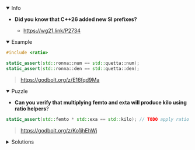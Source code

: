 <details open><summary>Info</summary><p>

* **Did you know that C++26 added new SI prefixes?**

  * https://wg21.link/P2734

</p></details><details open><summary>Example</summary><p>

```cpp
#include <ratio>

static_assert(std::ronna::num == std::quetta::num);
static_assert(std::ronna::den == std::quetta::den);
```

> https://godbolt.org/z/E16fqd9Ma

</p></details><details open><summary>Puzzle</summary><p>

* **Can you verify that multiplying femto and exta will produce kilo using ratio helpers**?

```cpp
static_assert(std::femto * std::exa == std::kilo); // TODO apply ratio helpers
```

> https://godbolt.org/z/Ko1jhEhWj

</p></details>

</p></details><details><summary>Solutions</summary><p>
</p></details>
